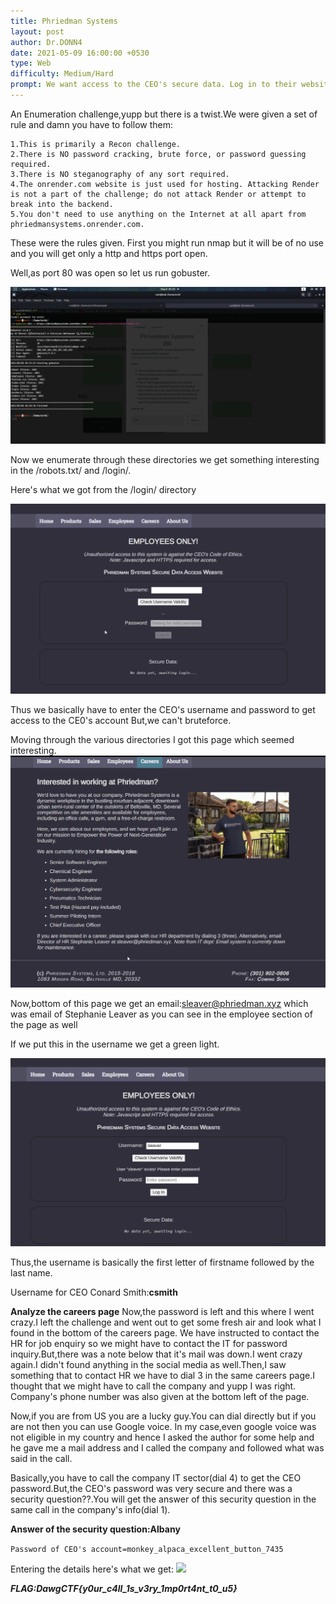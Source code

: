 ```yaml
---
title: Phriedman Systems
layout: post
author: Dr.DONN4
date: 2021-05-09 16:00:00 +0530
type: Web
difficulty: Medium/Hard
prompt: We want access to the CEO's secure data. Log in to their website using the CEO's account. https://phriedmansystems.onrender.com/
---
```


An Enumeration challenge,yupp but there is a twist.We were given a set of rule and damn you have to follow them:
```
1.This is primarily a Recon challenge.
2.There is NO password cracking, brute force, or password guessing required.
3.There is NO steganography of any sort required.
4.The onrender.com website is just used for hosting. Attacking Render is not a part of the challenge; do not attack Render or attempt to break into the backend.
5.You don't need to use anything on the Internet at all apart from phriedmansystems.onrender.com.
```
These were the rules given.
First you might run nmap but it will be of no use and you will get only a http and https port open.

Well,as port 80 was open so let us run gobuster.

![](/images/Phiredman1.png)

Now we enumerate through these directories we get something interesting in the /robots.txt/ and /login/.

Here's what we got from the /login/  directory

![](/images/Phriedman2.png)

Thus we basically have to enter the CEO's username and password to get access to the CE0's account
But,we can't bruteforce.

Moving through the various directories I got this page which seemed interesting.
![](/images/Phriedman3.png)

Now,bottom of this page we get an email:sleaver@phriedman.xyz which was email of Stephanie Leaver as you can see in the employee section of the page as well

If we put this in the username we get a green light.

![](/images/Phriedman4.png)

Thus,the username is basically the first letter of firstname followed by the last name.

Username for CEO Conard Smith:**csmith**

**Analyze the careers page**
Now,the password is left and this where I went crazy.I left the challenge and went out to get some fresh air and look what I found in the bottom of the careers page.
We have instructed to contact the HR for job enquiry so we might have to contact the IT for password inquiry.But,there was a note below that it's mail was down.I went crazy again.I didn't found anything in the social media as well.Then,I saw something that to contact HR we have to dial 3 in the same careers page.I thought that we might have to call
the company and yupp I was right.
Company's phone number was also given at the bottom left of the page.

Now,if you are from US you are a lucky guy.You can dial directly but if you are not then you can use Google voice.
In my case,even google voice was not eligible in my country and hence I asked the author for some help and he gave me a mail address and I called the company and
followed what was said in the call.

Basically,you have to call the company IT sector(dial 4) to get the CEO password.But,the CEO's password was very secure and there was a security question??.You will get the answer of this security question in the same call in the company's info(dial 1).

**Answer of the security question:Albany**

```Password of CEO's account=monkey_alpaca_excellent_button_7435```

Entering the details here's what we get:
![](/images/Phriedman5.png)

***FLAG:DawgCTF{y0ur_c4ll_1s_v3ry_1mp0rt4nt_t0_u5}***

